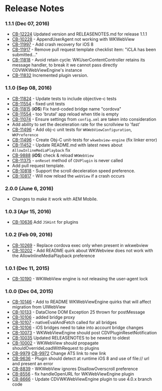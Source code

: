<!--
#
# Licensed to the Apache Software Foundation (ASF) under one
# or more contributor license agreements.  See the NOTICE file
# distributed with this work for additional information
# regarding copyright ownership.  The ASF licenses this file
# to you under the Apache License, Version 2.0 (the
# "License"); you may not use this file except in compliance
# with the License.  You may obtain a copy of the License at
# 
# http://www.apache.org/licenses/LICENSE-2.0
# 
# Unless required by applicable law or agreed to in writing,
# software distributed under the License is distributed on an
# "AS IS" BASIS, WITHOUT WARRANTIES OR CONDITIONS OF ANY
#  KIND, either express or implied.  See the License for the
# specific language governing permissions and limitations
# under the License.
#
-->

# Release Notes


### 1.1.1 (Dec 07, 2016)
* [CB-12224](https://issues.apache.org/jira/browse/CB-12224) Updated version and RELEASENOTES.md for release 1.1.1
* [CB-10228](https://issues.apache.org/jira/browse/CB-10228) - AppendUserAgent not working with WKWebView
* [CB-11997](https://issues.apache.org/jira/browse/CB-11997) - Add crash recovery for iOS 8
* [CB-11917](https://issues.apache.org/jira/browse/CB-11917) - Remove pull request template checklist item: "iCLA has been submitted…"
* [CB-11818](https://issues.apache.org/jira/browse/CB-11818) - Avoid retain cycle: WKUserContentController retains its message handler, to break it we cannot pass directly CDVWKWebViewEngine's instance
* [CB-11832](https://issues.apache.org/jira/browse/CB-11832) Incremented plugin version.


### 1.1.0 (Sep 08, 2016)
* [CB-11824](https://issues.apache.org/jira/browse/CB-11824) - Update tests to include objective-c tests
* [CB-11554](https://issues.apache.org/jira/browse/CB-11554) - fixed unit tests
* [CB-11815](https://issues.apache.org/jira/browse/CB-11815) (**iOS**) Fix hard-coded bridge name "cordova"
* [CB-11554](https://issues.apache.org/jira/browse/CB-11554) - too 'brutal' app reload when title is empty
* [CB-11074](https://issues.apache.org/jira/browse/CB-11074) - Ensure settings from `config.xml` are taken into consideration
* Add ability to set the deceleration rate for the scrollview to 'fast'
* [CB-11496](https://issues.apache.org/jira/browse/CB-11496) - Add obj-c unit tests for `WKWebViewConfiguration`, `WKPreference`
* [CB-11496](https://issues.apache.org/jira/browse/CB-11496) - Create Obj-C unit-tests for `wkwebview-engine` (fix linker error)
* [CB-11452](https://issues.apache.org/jira/browse/CB-11452) - Update README.md with latest news about `AllowInlineMediaPlayback` fix
* [CB-9888](https://issues.apache.org/jira/browse/CB-9888) (**iOS**) check & reload `WKWebView`
* [CB-11375](https://issues.apache.org/jira/browse/CB-11375) - `onReset` method of `CDVPlugin` is never called
* Add pull request template.
* [CB-10818](https://issues.apache.org/jira/browse/CB-10818) - Support the scroll deceleration speed preference.
* [CB-10817](https://issues.apache.org/jira/browse/CB-10817) - Will now reload the `webView` if a crash occurs

### 2.0.0 (June 6, 2016)
* Changes to make it work with AEM Mobile.

### 1.0.3 (Apr 15, 2016)
* [CB-10636](https://issues.apache.org/jira/browse/CB-10636) Add `JSHint` for plugins

### 1.0.2 (Feb 09, 2016)
* [CB-10269](https://issues.apache.org/jira/browse/CB-10269) - Replace cordova exec only when present in wkwebview
* [CB-10202](https://issues.apache.org/jira/browse/CB-10202) - Add README quirk about WKWebview does not work with the AllowInlineMediaPlayback preference


### 1.0.1 (Dec 11, 2015)

* [CB-10190](https://issues.apache.org/jira/browse/CB-10190) - WKWebView engine is not releasing the user-agent lock

### 1.0.0 (Dec 04, 2015)

* [CB-10146](https://issues.apache.org/jira/browse/CB-10146) - Add to README WKWebViewEngine quirks that will affect migration from UIWebView
* [CB-10133](https://issues.apache.org/jira/browse/CB-10133) - DataClone DOM Exception 25 thrown for postMessage
* [CB-10106](https://issues.apache.org/jira/browse/CB-10106) - added bridge proxy
* [CB-10107](https://issues.apache.org/jira/browse/CB-10107) - nativeEvalAndFetch called for all bridges
* [CB-10106](https://issues.apache.org/jira/browse/CB-10106) - iOS bridges need to take into account bridge changes
* [CB-10073](https://issues.apache.org/jira/browse/CB-10073) - WKWebViewEngine should post CDVPluginResetNotification
* [CB-10035](https://issues.apache.org/jira/browse/CB-10035) Updated RELEASENOTES to be newest to oldest
* [CB-10002](https://issues.apache.org/jira/browse/CB-10002) - WKWebView should propagate shouldOverrideLoadWithRequest to plugins
* [CB-9979](https://issues.apache.org/jira/browse/CB-9979) [CB-9972](https://issues.apache.org/jira/browse/CB-9972) Change ATS link to new link
* [CB-9636](https://issues.apache.org/jira/browse/CB-9636) - Plugin should detect at runtime iOS 8 and use of file:// url and present an error
* [CB-8839](https://issues.apache.org/jira/browse/CB-8839) - WKWebView ignores DisallowOverscroll preference
* [CB-8556](https://issues.apache.org/jira/browse/CB-8556) - fix handleOpenURL for WKWebViewEngine plugin
* [CB-8666](https://issues.apache.org/jira/browse/CB-8666) - Update CDVWKWebViewEngine plugin to use 4.0.x branch code


